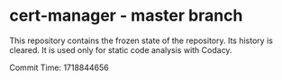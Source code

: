 # cert-manager - master branch

This repository contains the frozen state of the repository.
Its history is cleared. It is used only for static code
analysis with Codacy.

Commit Time: 1718844656